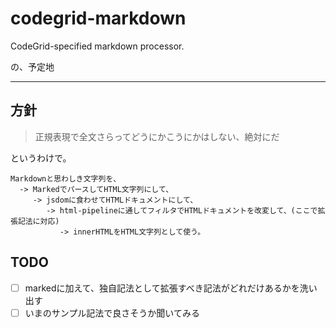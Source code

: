 # codegrid-markdown
CodeGrid-specified markdown processor.

の、予定地

- - -

## 方針
> 正規表現で全文さらってどうにかこうにかはしない、絶対にだ

というわけで。
```
Markdownと思わしき文字列を、
  -> MarkedでパースしてHTML文字列にして、
     -> jsdomに食わせてHTMLドキュメントにして、
        -> html-pipelineに通してフィルタでHTMLドキュメントを改変して、(ここで拡張記法に対応)
           -> innerHTMLをHTML文字列として使う。
```

## TODO
- [ ] markedに加えて、独自記法として拡張すべき記法がどれだけあるかを洗い出す
- [ ] いまのサンプル記法で良さそうか聞いてみる
